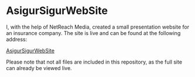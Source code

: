# AsigurSigurWebSite

I, with the help of NetReach Media, created a small presentation website for an insurance company. The site is live and can be found at the following address:

[AsigurSigurWebSite](https://asigursigur.ro/)

Please note that not all files are included in this repository, as the full site can already be viewed live.

